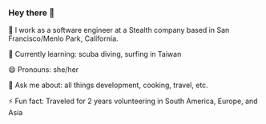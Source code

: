 ### Hey there 👋

👾 I work as a software engineer at a Stealth company based in San Francisco/Menlo Park, California.

🌱 Currently learning: scuba diving, surfing in Taiwan

😄 Pronouns: she/her

💬 Ask me about: all things development, cooking, travel, etc.

⚡ Fun fact: Traveled for 2 years volunteering in South America, Europe, and Asia 

<!--
**enigmatikme/enigmatikme** is a ✨ _special_ ✨ repository because its `README.md` (this file) appears on your GitHub profile.

Here are some ideas to get you started:

- 🔭 I’m currently working on ...
- 🌱 I’m currently learning ...
- 👯 I’m looking to collaborate on ...
- 🤔 I’m looking for help with ...
- 💬 Ask me about ...
- 📫 How to reach me: ...
- 😄 Pronouns: ...
- ⚡ Fun fact: ...
-->
